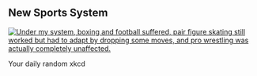 ## New Sports System
[![Under my system, boxing and football suffered, pair figure skating still worked but had to adapt by dropping some moves, and pro wrestling was actually completely unaffected.](https://imgs.xkcd.com/comics/new_sports_system.png)](https://xkcd.com/2291/ "Under my system, boxing and football suffered, pair figure skating still worked but had to adapt by dropping some moves, and pro wrestling was actually completely unaffected.")

Your daily random xkcd
